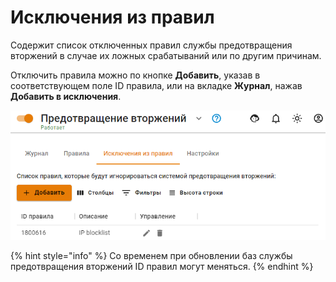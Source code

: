 # Исключения из правил

Содержит список отключенных правил службы предотвращения вторжений в случае их ложных срабатываний или по другим причинам.

Отключить правила можно по кнопке **Добавить**, указав в соответствующем поле ID правила, или на вкладке **Журнал**, нажав **Добавить в исключения**. 

![](../../../.gitbook/assets/exception-rules.png)

{% hint style="info" %}
Со временем при обновлении баз службы предотвращения вторжений ID правил могут меняться.
{% endhint %}